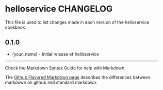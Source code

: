 helloservice CHANGELOG
======================

This file is used to list changes made in each version of the helloservice cookbook.

0.1.0
-----
- [your_name] - Initial release of helloservice

- - -
Check the [Markdown Syntax Guide](http://daringfireball.net/projects/markdown/syntax) for help with Markdown.

The [Github Flavored Markdown page](http://github.github.com/github-flavored-markdown/) describes the differences between markdown on github and standard markdown.
